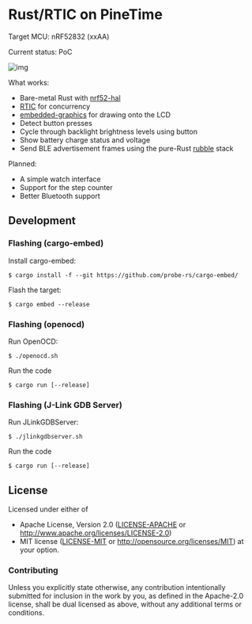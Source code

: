 # Rust/RTIC on PineTime

Target MCU: nRF52832 (xxAA)

Current status: PoC

![img](demo.gif)

What works:

- Bare-metal Rust with [nrf52-hal](https://github.com/nrf-rs/nrf-hal)
- [RTIC](https://rtic.rs/) for concurrency
- [embedded-graphics](https://github.com/jamwaffles/embedded-graphics) for drawing onto the LCD
- Detect button presses
- Cycle through backlight brightness levels using button
- Show battery charge status and voltage
- Send BLE advertisement frames using the pure-Rust
  [rubble](https://github.com/jonas-schievink/rubble) stack

Planned:

- A simple watch interface
- Support for the step counter
- Better Bluetooth support


## Development

### Flashing (cargo-embed)

Install cargo-embed:

    $ cargo install -f --git https://github.com/probe-rs/cargo-embed/

Flash the target:

    $ cargo embed --release

### Flashing (openocd)

Run OpenOCD:

    $ ./openocd.sh

Run the code

    $ cargo run [--release]

### Flashing (J-Link GDB Server)

Run JLinkGDBServer:

    $ ./jlinkgdbserver.sh

Run the code

    $ cargo run [--release]


## License

Licensed under either of

 * Apache License, Version 2.0 ([LICENSE-APACHE](LICENSE-APACHE) or
   http://www.apache.org/licenses/LICENSE-2.0)
 * MIT license ([LICENSE-MIT](LICENSE-MIT) or
   http://opensource.org/licenses/MIT) at your option.

### Contributing

Unless you explicitly state otherwise, any contribution intentionally submitted
for inclusion in the work by you, as defined in the Apache-2.0 license, shall
be dual licensed as above, without any additional terms or conditions.
